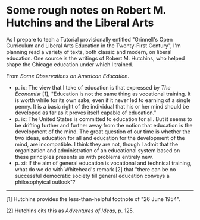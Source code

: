 Some rough notes on Robert M. Hutchins and the Liberal Arts
===========================================================

As I prepare to teah a Tutorial provisionally entitled "Grinnell's Open
Curriculum and Liberal Arts Education in the Twenty-First Century", I'm
planning read a variety of texts, both classic and modern, on liberal
education.  One source is the writings of Robert M. Hutchins, who helped
shape the Chicago education under which I trained.

From _Some Observations on American Education_.

* p. ix: The view that I take of education is that expressed by
_The Economist_ [1], "Education is not the same thing as vocational
training.  It is worth while for its own sake, even if it never led
to earning of a single penny.  It is a basic right of the individual
that his or her mind should be developed as far as it proves itself
capable of education."
* p. ix: The United States is committed to education for all.  But it
seems to be drifting further and further away from the notion that
education is the development of the mind.  The great question of our
time is whether the two ideas, education for all and education for the
development of the mind, are incompatible.  I think they are not,
though I admit that the organization and administration of an
educational system based on these principles presents us with problems
entirely new.
* p. xi: If the aim of general education is vocational and technical
  training, what do we do with Whitehead's remark [2] that "there can be no
  successful democratic society till general education conveys a
  philosophyical outlook"?

---

[1] Hutchins provides the less-than-helpful footnote of "26 June 1954".

[2] Hutchins cits this as _Adventures of Ideas_, p. 125.

